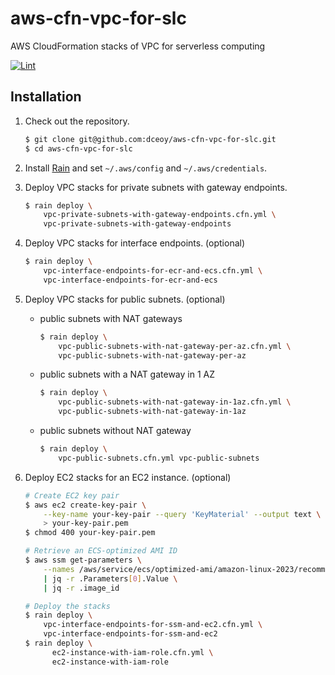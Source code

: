 aws-cfn-vpc-for-slc
===================

AWS CloudFormation stacks of VPC for serverless computing

[![Lint](https://github.com/dceoy/aws-cfn-vpc-for-slc/actions/workflows/lint.yml/badge.svg)](https://github.com/dceoy/aws-cfn-vpc-for-slc/actions/workflows/lint.yml)

Installation
------------

1.  Check out the repository.

    ```sh
    $ git clone git@github.com:dceoy/aws-cfn-vpc-for-slc.git
    $ cd aws-cfn-vpc-for-slc
    ```

2.  Install [Rain](https://github.com/aws-cloudformation/rain) and set `~/.aws/config` and `~/.aws/credentials`.

3.  Deploy VPC stacks for private subnets with gateway endpoints.

    ```sh
    $ rain deploy \
        vpc-private-subnets-with-gateway-endpoints.cfn.yml \
        vpc-private-subnets-with-gateway-endpoints
    ```

4.  Deploy VPC stacks for interface endpoints. (optional)

    ```sh
    $ rain deploy \
        vpc-interface-endpoints-for-ecr-and-ecs.cfn.yml \
        vpc-interface-endpoints-for-ecr-and-ecs
    ```

5.  Deploy VPC stacks for public subnets. (optional)

    - public subnets with NAT gateways

      ```sh
      $ rain deploy \
          vpc-public-subnets-with-nat-gateway-per-az.cfn.yml \
          vpc-public-subnets-with-nat-gateway-per-az
      ```

    - public subnets with a NAT gateway in 1 AZ

      ```sh
      $ rain deploy \
          vpc-public-subnets-with-nat-gateway-in-1az.cfn.yml \
          vpc-public-subnets-with-nat-gateway-in-1az
      ```

    - public subnets without NAT gateway

      ```sh
      $ rain deploy \
          vpc-public-subnets.cfn.yml vpc-public-subnets
      ```

6.  Deploy EC2 stacks for an EC2 instance. (optional)

    ```sh
    # Create EC2 key pair
    $ aws ec2 create-key-pair \
        --key-name your-key-pair --query 'KeyMaterial' --output text \
        > your-key-pair.pem
    $ chmod 400 your-key-pair.pem

    # Retrieve an ECS-optimized AMI ID
    $ aws ssm get-parameters \
        --names /aws/service/ecs/optimized-ami/amazon-linux-2023/recommended \
        | jq -r .Parameters[0].Value \
        | jq -r .image_id

    # Deploy the stacks
    $ rain deploy \
        vpc-interface-endpoints-for-ssm-and-ec2.cfn.yml \
        vpc-interface-endpoints-for-ssm-and-ec2
    $ rain deploy \
          ec2-instance-with-iam-role.cfn.yml \
          ec2-instance-with-iam-role
    ```
